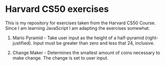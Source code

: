 # Harvard CS50 exercises
This is my repository for exercises taken from the Harvard CS50 Course. 
Since I am learning JavaScript I am adapting the exercises somewhat. 

1. Mario Pyramid - 
Take user input as the height of a half-pyramid (right-justified).
Input must be greater than zero and less that 24, inclusive.

2. Change Maker - 
Determines the smallest amount of coins necessary to make change. 
The change is set to user input. 
